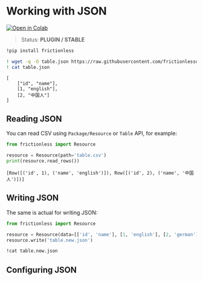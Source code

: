 # Working with JSON

[![Open in Colab](https://colab.research.google.com/assets/colab-badge.svg)](https://colab.research.google.com/drive/1NLXeYiAxSC0BXZqMRIOSKBo9lk5jkDHf)



> Status: **PLUGIN / STABLE**


```bash
!pip install frictionless
```


```bash
! wget -q -O table.json https://raw.githubusercontent.com/frictionlessdata/frictionless-py/master/data/table.json
! cat table.json
```

    [
        ["id", "name"],
        [1, "english"],
        [2, "中国人"]
    ]


## Reading JSON


You can read CSV using `Package/Resource` or `Table` API, for example:


```python
from frictionless import Resource

resource = Resource(path='table.csv')
print(resource.read_rows())
```

    [Row([('id', 1), ('name', 'english')]), Row([('id', 2), ('name', '中国人')])]


## Writing JSON

The same is actual for writing JSON:


```python
from frictionless import Resource

resource = Resource(data=[['id', 'name'], [1, 'english'], [2, 'german']])
resource.write('table.new.json')
```


```bash
!cat table.new.json
```

## Configuring JSON
